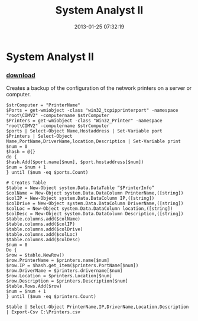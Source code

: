 ﻿---
pid:            3914
poster:         Ryan Tranchilla
title:          System Analyst II
date:           2013-01-25 07:32:19
format:         posh
parent:         0
parent:         0

---

# System Analyst II

### [download](3914.ps1)

Creates a backup of the configuration of the network printers on a server or computer.

```posh
$strComputer = "PrinterName"
$Ports = get-wmiobject -class "win32_tcpipprinterport" -namespace "root\CIMV2" -computername $strComputer
$Printers = get-wmiobject -class "Win32_Printer" -namespace "root\CIMV2" -computername $strComputer
$ports | Select-Object Name,Hostaddress | Set-Variable port
$Printers | Select-Object Name,PortName,DriverName,location,Description | Set-Variable print
$num = 0
$hash = @{}
do {
$hash.Add($port.name[$num], $port.hostaddress[$num])
$num = $num + 1
} until ($num -eq $ports.Count)

# Creates Table
$table = New-Object system.Data.DataTable “$PrinterInfo”
$colName = New-Object system.Data.DataColumn PrinterName,([string])
$colIP = New-Object system.Data.DataColumn IP,([string])
$colDrive = New-Object system.Data.DataColumn DriverName,([string])
$colLoc = New-Object system.Data.DataColumn location,([string])
$colDesc = New-Object system.Data.DataColumn Description,([string])
$table.columns.add($colName)
$table.columns.add($colIP)
$table.columns.add($colDrive)
$table.columns.add($colLoc)
$table.columns.add($colDesc)
$num = 0
Do {
$row = $table.NewRow()
$row.PrinterName = $printers.name[$num]
$row.IP = $hash.get_item($printers.PortName[$num])
$row.DriverName = $printers.drivername[$num]
$row.Location = $printers.Location[$num]
$row.Description = $printers.Description[$num]
$table.Rows.Add($row)
$num = $num + 1
} until ($num -eq $printers.Count)

$table | Select-Object PrinterName,IP,DriverName,Location,Description | Export-Csv C:\Printers.csv
```
